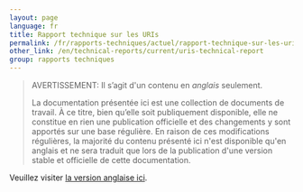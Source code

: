 ```yaml
---
layout: page
language: fr
title: Rapport technique sur les URIs
permalink: /fr/rapports-techniques/actuel/rapport-technique-sur-les-uris
other_link: /en/technical-reports/current/uris-technical-report
group: rapports techniques
---
```


> <span class="disclaimer">AVERTISSEMENT: Il s’agit d'un contenu en *anglais* seulement.</span>
> 
> La documentation présentée ici est une collection de documents de travail. À ce titre, bien qu’elle soit publiquement disponible, elle ne constitue en rien une publication officielle et des changements y sont apportés sur une base régulière. En raison de ces modifications régulières, <span class="disclaimer">la majorité du contenu présenté ici n'est disponible qu'en anglais et ne sera traduit que lors de la publication d'une version stable et officielle de cette documentation.</span>

Veuillez visiter [la version anglaise ici](/collections-model/en/technical-reports/current/uris-technical-report).